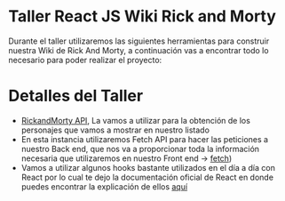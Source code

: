 # Taller React JS  Wiki Rick and Morty
Durante el taller utilizaremos las siguientes herramientas para construir nuestra Wiki de Rick And Morty, a continuación vas a encontrar todo lo necesario para poder realizar el proyecto:


# Detalles del Taller
- [RickandMorty API](https://rickandmortyapi.com/), La vamos a utilizar para la obtención de los personajes que vamos a mostrar en nuestro listado
- En esta instancia utilizaremos Fetch API para hacer las peticiones a nuestro Back end, que nos va a proporcionar toda la información necesaria que utilizaremos en nuestro Front end -> [fetch](https://www.escuelafrontend.com/data-fetching-con-react))
- Vamos a utilizar algunos hooks bastante utilizados en el día a día con React por lo cual te dejo la documentación oficial de React en donde puedes encontrar la explicación de ellos [aquí](https://react.dev/learn#using-hooks)
